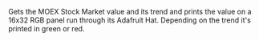 Gets the MOEX Stock Market value and its trend and prints the value on a 16x32 RGB panel run through its Adafruit Hat. Depending on the trend it's printed in green or red. 

